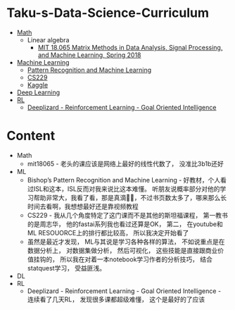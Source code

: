 # Taku-s-Data-Science-Curriculum

* [Math](#Math)
  * Linear algebra
    * [MIT 18.065 Matrix Methods in Data Analysis, Signal Processing, and Machine Learning, Spring 2018](#mit18065)
* [Machine Learning](#ML)
  * [Pattern Recognition and Machine Learning](#Bishop)
  * [CS229](#CS229)
  * [Kaggle](#kaggle)
* [Deep Learning](#DL)
* [RL](#RL)
  * [Deeplizard - Reinforcement Learning - Goal Oriented Intelligence](#deeplizard)

Content
===

* <a name="Math"></a> Math
  * <a name="mit18065"></a> mit18065 - 老头的课应该是网络上最好的线性代数了， 没准比3b1b还好
* <a name="ML"></a> ML 
  * <a name="Bishop"></a> Bishop’s Pattern Recognition and Machine Learning - 好教材，个人看过ISL和这本，ISL反而对我来说比这本难懂。 听朋友说概率部分对他的学习帮助非常大，我看了看，那是真滴🐂🍺，不过书页数太多了，哪来那么长时间去看啊，我想想最好还是靠视频教程 
  * <a name="CS229"></a> CS229 - 我从几个角度特定了这门课而不是其他的斯坦福课程， 第一教书的是周志华， 他的fastai系列我也看过还算是OK， 第二， 在youtube和ML RESOUORCE上的排行都比较高， 所以我决定开始看了
  * <a name="kaggle"></a> 虽然是最近才发现， ML与其说是学习各种各样的算法， 不如说重点是在数据分析上， 对数据集做分析， 然后可视化， 这些技能是直接跟商业价值挂钩的， 所以我在对着一本notebook学习作者的分析技巧， 结合statquest学习， 受益匪浅。
* <a name="DL"></a> DL
* <a name="RL"></a> RL
  * <a name="deeplizard"></a> Deeplizard - Reinforcement Learning - Goal Oriented Intelligence - 连续看了几天RL， 发现很多课都超级难懂， 这个是最好的了应该
